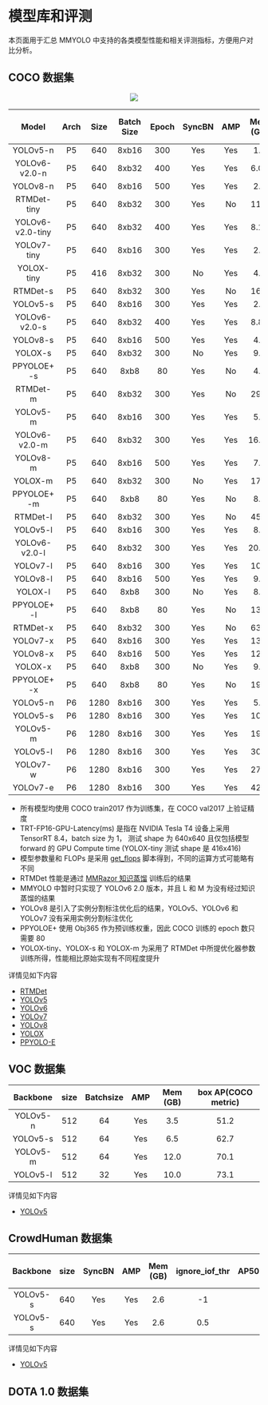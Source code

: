 # 模型库和评测

本页面用于汇总 MMYOLO 中支持的各类模型性能和相关评测指标，方便用户对比分析。

## COCO 数据集

<div align=center>
<img src="https://user-images.githubusercontent.com/17425982/222087414-168175cc-dae6-4c5c-a8e3-3109a152dd19.png"/>
</div>

|      Model       | Arch | Size | Batch Size | Epoch | SyncBN | AMP | Mem (GB) | Params(M) | FLOPs(G) | TRT-FP16-GPU-Latency(ms) | Box AP | TTA Box AP |
| :--------------: | :--: | :--: | :--------: | :---: | :----: | :-: | :------: | :-------: | :------: | :----------------------: | :----: | :--------: |
|     YOLOv5-n     |  P5  | 640  |   8xb16    |  300  |  Yes   | Yes |   1.5    |   1.87    |   2.26   |           1.14           |  28.0  |    30.7    |
|  YOLOv6-v2.0-n   |  P5  | 640  |   8xb32    |  400  |  Yes   | Yes |   6.04   |   4.32    |   5.52   |           1.37           |  36.2  |            |
|     YOLOv8-n     |  P5  | 640  |   8xb16    |  500  |  Yes   | Yes |   2.5    |   3.16    |   4.4    |           1.53           |  37.4  |    39.9    |
|   RTMDet-tiny    |  P5  | 640  |   8xb32    |  300  |  Yes   | No  |   11.9   |   4.90    |   8.09   |           2.31           |  41.8  |    43.2    |
| YOLOv6-v2.0-tiny |  P5  | 640  |   8xb32    |  400  |  Yes   | Yes |   8.13   |   9.70    |  12.37   |           2.19           |  41.0  |            |
|   YOLOv7-tiny    |  P5  | 640  |   8xb16    |  300  |  Yes   | Yes |   2.7    |   6.23    |   6.89   |           1.88           |  37.5  |            |
|    YOLOX-tiny    |  P5  | 416  |   8xb32    |  300  |   No   | Yes |   4.9    |   5.06    |   7.63   |           1.19           |  34.3  |            |
|     RTMDet-s     |  P5  | 640  |   8xb32    |  300  |  Yes   | No  |   16.3   |   8.89    |  14.84   |           2.89           |  45.7  |    47.3    |
|     YOLOv5-s     |  P5  | 640  |   8xb16    |  300  |  Yes   | Yes |   2.7    |   7.24    |   8.27   |           1.89           |  37.7  |    40.2    |
|  YOLOv6-v2.0-s   |  P5  | 640  |   8xb32    |  400  |  Yes   | Yes |   8.88   |   17.22   |  21.94   |           2.67           |  44.0  |            |
|     YOLOv8-s     |  P5  | 640  |   8xb16    |  500  |  Yes   | Yes |   4.0    |   11.17   |  14.36   |           2.61           |  45.1  |    46.8    |
|     YOLOX-s      |  P5  | 640  |   8xb32    |  300  |   No   | Yes |   9.8    |   8.97    |  13.40   |           2.38           |  41.9  |            |
|   PPYOLOE+ -s    |  P5  | 640  |    8xb8    |  80   |  Yes   | No  |   4.7    |   7.93    |   8.68   |           2.54           |  43.5  |            |
|     RTMDet-m     |  P5  | 640  |   8xb32    |  300  |  Yes   | No  |   29.0   |   24.71   |  39.21   |           6.23           |  50.2  |    51.9    |
|     YOLOv5-m     |  P5  | 640  |   8xb16    |  300  |  Yes   | Yes |   5.0    |   21.19   |  24.53   |           4.28           |  45.3  |    46.9    |
|  YOLOv6-v2.0-m   |  P5  | 640  |   8xb32    |  300  |  Yes   | Yes |  16.69   |   34.25   |   40.7   |           5.12           |  48.4  |            |
|     YOLOv8-m     |  P5  | 640  |   8xb16    |  500  |  Yes   | Yes |   7.0    |   25.9    |  39.57   |           5.78           |  50.6  |    52.3    |
|     YOLOX-m      |  P5  | 640  |   8xb32    |  300  |   No   | Yes |   17.6   |   25.33   |  36.88   |           5.31           |  47.5  |            |
|   PPYOLOE+ -m    |  P5  | 640  |    8xb8    |  80   |  Yes   | No  |   8.4    |   23.43   |  24.97   |           5.47           |  49.5  |            |
|     RTMDet-l     |  P5  | 640  |   8xb32    |  300  |  Yes   | No  |   45.2   |   52.32   |  80.12   |          10.13           |  52.3  |    53.7    |
|     YOLOv5-l     |  P5  | 640  |   8xb16    |  300  |  Yes   | Yes |   8.1    |   46.56   |  54.65   |           6.8            |  48.8  |    49.9    |
|  YOLOv6-v2.0-l   |  P5  | 640  |   8xb32    |  300  |  Yes   | Yes |  20.86   |   58.53   |  71.43   |           8.78           |  51.0  |            |
|     YOLOv7-l     |  P5  | 640  |   8xb16    |  300  |  Yes   | Yes |   10.3   |   36.93   |  52.42   |           6.63           |  50.9  |            |
|     YOLOv8-l     |  P5  | 640  |   8xb16    |  500  |  Yes   | Yes |   9.1    |   43.69   |  82.73   |           8.97           |  53.0  |    54.4    |
|     YOLOX-l      |  P5  | 640  |    8xb8    |  300  |   No   | Yes |   8.0    |   54.21   |  77.83   |           9.23           |  50.1  |            |
|   PPYOLOE+ -l    |  P5  | 640  |    8xb8    |  80   |  Yes   | No  |   13.2   |   52.20   |  55.05   |           8.2            |  52.6  |            |
|     RTMDet-x     |  P5  | 640  |   8xb32    |  300  |  Yes   | No  |   63.4   |   94.86   |  145.41  |          17.89           |  52.8  |    54.2    |
|     YOLOv7-x     |  P5  | 640  |   8xb16    |  300  |  Yes   | Yes |   13.7   |   71.35   |  95.06   |          11.63           |  52.8  |            |
|     YOLOv8-x     |  P5  | 640  |   8xb16    |  500  |  Yes   | Yes |   12.4   |   68.23   |  132.10  |          14.22           |  54.0  |    55.0    |
|     YOLOX-x      |  P5  | 640  |    8xb8    |  300  |   No   | Yes |   9.8    |   99.07   |  144.39  |          15.35           |  51.4  |            |
|   PPYOLOE+ -x    |  P5  | 640  |    8xb8    |  80   |  Yes   | No  |   19.1   |   98.42   |  105.48  |          14.02           |  54.2  |            |
|     YOLOv5-n     |  P6  | 1280 |   8xb16    |  300  |  Yes   | Yes |   5.8    |   3.25    |   2.30   |                          |  35.9  |            |
|     YOLOv5-s     |  P6  | 1280 |   8xb16    |  300  |  Yes   | Yes |   10.5   |   12.63   |   8.45   |                          |  44.4  |            |
|     YOLOv5-m     |  P6  | 1280 |   8xb16    |  300  |  Yes   | Yes |   19.1   |   35.73   |  25.05   |                          |  51.3  |            |
|     YOLOv5-l     |  P6  | 1280 |   8xb16    |  300  |  Yes   | Yes |   30.5   |   76.77   |  55.77   |                          |  53.7  |            |
|     YOLOv7-w     |  P6  | 1280 |   8xb16    |  300  |  Yes   | Yes |   27.0   |   82.31   |  45.07   |                          |  54.1  |            |
|     YOLOv7-e     |  P6  | 1280 |   8xb16    |  300  |  Yes   | Yes |   42.5   |  114.69   |  64.48   |                          |  55.1  |            |

- 所有模型均使用 COCO train2017 作为训练集，在 COCO val2017 上验证精度
- TRT-FP16-GPU-Latency(ms) 是指在 NVIDIA Tesla T4 设备上采用 TensorRT 8.4，batch size 为 1， 测试 shape 为 640x640 且仅包括模型 forward 的 GPU Compute time (YOLOX-tiny 测试 shape 是 416x416)
- 模型参数量和 FLOPs 是采用 [get_flops](https://github.com/open-mmlab/mmyolo/blob/dev/tools/analysis_tools/get_flops.py) 脚本得到，不同的运算方式可能略有不同
- RTMDet 性能是通过 [MMRazor 知识蒸馏](https://github.com/open-mmlab/mmyolo/blob/dev/configs/rtmdet/distillation/README.md) 训练后的结果
- MMYOLO 中暂时只实现了 YOLOv6 2.0 版本，并且 L 和 M 为没有经过知识蒸馏的结果
- YOLOv8 是引入了实例分割标注优化后的结果，YOLOv5、YOLOv6 和 YOLOv7 没有采用实例分割标注优化
- PPYOLOE+ 使用 Obj365 作为预训练权重，因此 COCO 训练的 epoch 数只需要 80
- YOLOX-tiny、YOLOX-s 和 YOLOX-m 为采用了 RTMDet 中所提优化器参数训练所得，性能相比原始实现有不同程度提升

详情见如下内容

- [RTMDet](https://github.com/open-mmlab/mmyolo/blob/main/configs/rtmdet)
- [YOLOv5](https://github.com/open-mmlab/mmyolo/blob/main/configs/yolov5)
- [YOLOv6](https://github.com/open-mmlab/mmyolo/blob/main/configs/yolov6)
- [YOLOv7](https://github.com/open-mmlab/mmyolo/blob/main/configs/yolov7)
- [YOLOv8](https://github.com/open-mmlab/mmyolo/blob/main/configs/yolov8)
- [YOLOX](https://github.com/open-mmlab/mmyolo/blob/main/configs/yolox)
- [PPYOLO-E](https://github.com/open-mmlab/mmyolo/blob/main/configs/ppyoloe)

## VOC 数据集

| Backbone | size | Batchsize | AMP | Mem (GB) | box AP(COCO metric) |
| :------: | :--: | :-------: | :-: | :------: | :-----------------: |
| YOLOv5-n | 512  |    64     | Yes |   3.5    |        51.2         |
| YOLOv5-s | 512  |    64     | Yes |   6.5    |        62.7         |
| YOLOv5-m | 512  |    64     | Yes |   12.0   |        70.1         |
| YOLOv5-l | 512  |    32     | Yes |   10.0   |        73.1         |

详情见如下内容

- [YOLOv5](https://github.com/open-mmlab/mmyolo/blob/main/configs/yolov5)

## CrowdHuman 数据集

| Backbone | size | SyncBN | AMP | Mem (GB) | ignore_iof_thr | box AP50(CrowDHuman Metric) |  MR  |  JI   |
| :------: | :--: | :----: | :-: | :------: | :------------: | :-------------------------: | :--: | :---: |
| YOLOv5-s | 640  |  Yes   | Yes |   2.6    |       -1       |            85.79            | 48.7 | 75.33 |
| YOLOv5-s | 640  |  Yes   | Yes |   2.6    |      0.5       |            86.17            | 48.8 | 75.87 |

详情见如下内容

- [YOLOv5](https://github.com/open-mmlab/mmyolo/blob/main/configs/yolov5)

## DOTA 1.0 数据集
